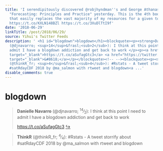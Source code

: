 ```yaml
---
title: 'I serendipitously discovered @robjhyndman''s and George Athanasopoulos''s
  "Forecasting: Principles and Practice" yesterday. This is the 4th bookdown project
  that easily replaces the vast majority of my resources for a given topic. #rstats
  https://t.co/KXLN148BZl https://t.co/3XuDlTtI9f'
date: '2018-06-29'
linkTitle: /post/2018/06/29/
source: Yihui's Twitter Feeds
description: ' <h1 id="blogdown">blogdown</h1><blockquote><p><strong>Danielle Navarro</strong>
  (@djnavarro; <sup>14</sup>&frasl;<sub>2</sub>): I think at this point I need to
  admit I have a blogdown addiction and get back to work </p><p><a href="https://t.co/aSufagGtc3"
  target="_blank">https://t.co/aSufagGtc3</a> <a href="https://twitter.com/xieyihui/status/1012170669335834624"
  target="_blank">&#8618;</a></p></blockquote><!-- --><blockquote><p><strong>ThinkR</strong>
  (@thinkR_fr; <sup>4</sup>&frasl;<sub>4</sub>): #Rstats - A tweet storrify about
  #satRdayCDF 2018 by @ma_salmon with rtweet and blogdown<a ...'
disable_comments: true
---
```

 <h1 id="blogdown">blogdown</h1><blockquote><p><strong>Danielle Navarro</strong> (@djnavarro; <sup>14</sup>&frasl;<sub>2</sub>): I think at this point I need to admit I have a blogdown addiction and get back to work </p><p><a href="https://t.co/aSufagGtc3" target="_blank">https://t.co/aSufagGtc3</a> <a href="https://twitter.com/xieyihui/status/1012170669335834624" target="_blank">&#8618;</a></p></blockquote><!-- --><blockquote><p><strong>ThinkR</strong> (@thinkR_fr; <sup>4</sup>&frasl;<sub>4</sub>): #Rstats - A tweet storrify about #satRdayCDF 2018 by @ma_salmon with rtweet and blogdown<a ...